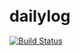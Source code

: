# dailylog
[![Build Status](https://travis-ci.org/yjroot/dailylog.svg)](https://travis-ci.org/yjroot/dailylog)
